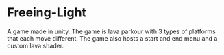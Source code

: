# Freeing-Light
A game made in unity. The game is lava parkour with 3 types of platforms that each move different. The game also hosts a start and end menu and a custom lava shader.
